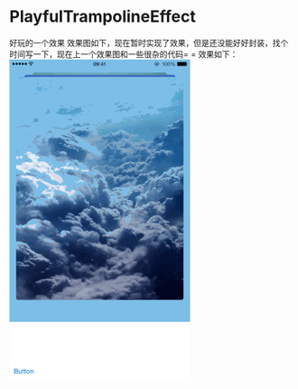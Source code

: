 # PlayfulTrampolineEffect
好玩的一个效果
效果图如下，现在暂时实现了效果，但是还没能好好封装，找个时间写一下，现在上一个效果图和一些很杂的代码= =
效果如下：
![效果图](https://github.com/xxycode/PlayfulTrampolineEffect/blob/master/demoEffect.gif)
